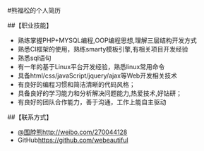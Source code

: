 #熊福松的个人简历

##【职业技能】
* 熟练掌握PHP+MYSQL编程,OOP编程思想,理解三层结构开发方式
* 熟悉CI框架的使用，熟练smarty模板引擎,有相关项目开发经验
* 熟悉sql语句
* 有一年的基于Linux平台开发经验，熟悉linux常用命令
* 具备html/css/javaScript/jquery/ajax等Web开发相关技术
* 有良好的编程习惯和简洁清晰的代码风格；
* 具备良好的学习能力和分析解决问题能力,热爱技术,好钻研；
* 有良好的团队合作能力，善于沟通，工作上能自主驱动

##【联系方式】
* [@围脖熊](http://weibo.com/270044128)<http://weibo.com/270044128>
* GitHub<https://github.com/webeautiful>
